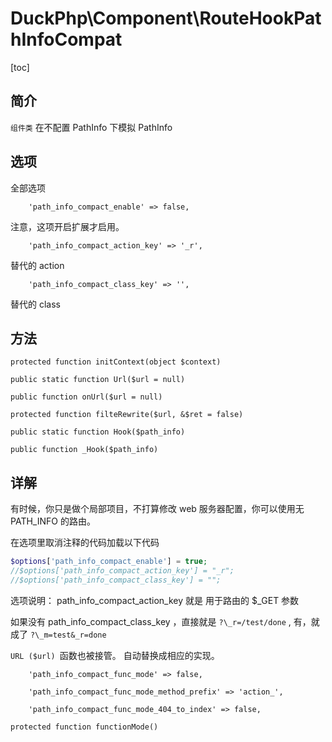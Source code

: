 # DuckPhp\Component\RouteHookPathInfoCompat
[toc]


## 简介
`组件类` 在不配置 PathInfo 下模拟 PathInfo 

## 选项
全部选项

        'path_info_compact_enable' => false,
注意，这项开启扩展才启用。

        'path_info_compact_action_key' => '_r',
替代的 action

        'path_info_compact_class_key' => '',
替代的 class

## 方法

    protected function initContext(object $context)
    
    public static function Url($url = null)
    
    public function onUrl($url = null)
    
    protected function filteRewrite($url, &$ret = false)
    
    public static function Hook($path_info)
    
    public function _Hook($path_info)



## 详解

有时候，你只是做个局部项目，不打算修改 web 服务器配置，你可以使用无 PATH_INFO 的路由。

在选项里取消注释的代码加载以下代码

```php
$options['path_info_compact_enable'] = true;
//$options['path_info_compact_action_key'] = "_r";
//$options['path_info_compact_class_key'] = "";
```
选项说明： path_info_compact_action_key 就是 用于路由的 $\_GET 参数

如果没有 path_info_compact_class_key ，直接就是  `?\_r=/test/done` ,  有，就成了 `?\_m=test&_r=done`

`URL ($url) `函数也被接管。 自动替换成相应的实现。





        'path_info_compact_func_mode' => false,

        'path_info_compact_func_mode_method_prefix' => 'action_',

        'path_info_compact_func_mode_404_to_index' => false,

    protected function functionMode()

